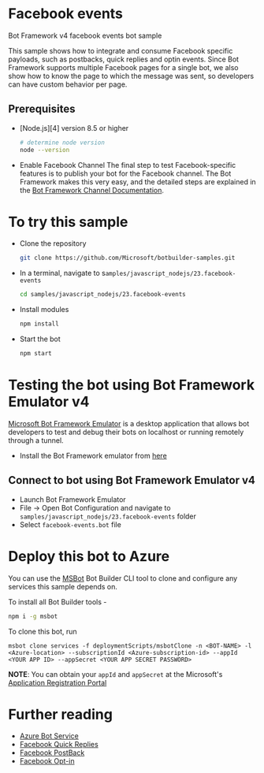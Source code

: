# Facebook events
Bot Framework v4 facebook events bot sample

This sample shows how to integrate and consume Facebook specific payloads, such as postbacks, quick replies and optin events.
Since Bot Framework supports multiple Facebook pages for a single bot, we also show how to know the page to which the message was sent, so developers can have custom behavior per page.

## Prerequisites
- [Node.js][4] version 8.5 or higher
    ```bash
    # determine node version
    node --version
    ```
- Enable Facebook Channel
    The final step to test Facebook-specific features is to publish your bot for the Facebook channel. The Bot Framework makes this very easy, and the detailed steps are explained in the [Bot Framework Channel Documentation](https://docs.microsoft.com/en-us/azure/bot-service/bot-service-channel-connect-facebook?view=azure-bot-service-4.0).

# To try this sample
- Clone the repository
    ```bash
    git clone https://github.com/Microsoft/botbuilder-samples.git
    ```
- In a terminal, navigate to s`amples/javascript_nodejs/23.facebook-events`
    ```bash
    cd samples/javascript_nodejs/23.facebook-events
    ```
- Install modules
    ```bash
    npm install
    ```
- Start the bot
    ```bash
    npm start
    ```

# Testing the bot using Bot Framework Emulator **v4**
[Microsoft Bot Framework Emulator](https://github.com/microsoft/botframework-emulator) is a desktop application that allows bot developers to test and debug their bots on localhost or running remotely through a tunnel.

- Install the Bot Framework emulator from [here](https://github.com/microsoft/botframework-emulator/releases)

## Connect to bot using Bot Framework Emulator **v4**
- Launch Bot Framework Emulator
- File -> Open Bot Configuration and navigate to `samples/javascript_nodejs/23.facebook-events` folder
- Select `facebook-events.bot` file

# Deploy this bot to Azure
You can use the [MSBot](https://github.com/microsoft/botbuilder-tools) Bot Builder CLI tool to clone and configure any services this sample depends on.

To install all Bot Builder tools -

```bash
npm i -g msbot
```

To clone this bot, run
```
msbot clone services -f deploymentScripts/msbotClone -n <BOT-NAME> -l <Azure-location> --subscriptionId <Azure-subscription-id> --appId <YOUR APP ID> --appSecret <YOUR APP SECRET PASSWORD>
```

**NOTE**: You can obtain your `appId` and `appSecret` at the Microsoft's [Application Registration Portal](https://apps.dev.microsoft.com/)


# Further reading
- [Azure Bot Service](https://docs.microsoft.com/en-us/azure/bot-service/bot-service-overview-introduction?view=azure-bot-service-4.0)
- [Facebook Quick Replies](https://developers.facebook.com/docs/messenger-platform/send-messages/quick-replies/0)
- [Facebook PostBack](https://developers.facebook.com/docs/messenger-platform/reference/webhook-events/messaging_postbacks/)
- [Facebook Opt-in](https://developers.facebook.com/docs/messenger-platform/reference/webhook-events/messaging_optins/)
